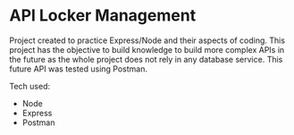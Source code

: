 # API Locker Management

Project created to practice Express/Node and their aspects of coding. This project has the objective to build knowledge to build more complex APIs in the future as the whole project does not rely in any database service. This future API was tested using Postman.

Tech used:
<ul>
<li>Node</li>
<li>Express</li>
<li>Postman</li>
</ul>

